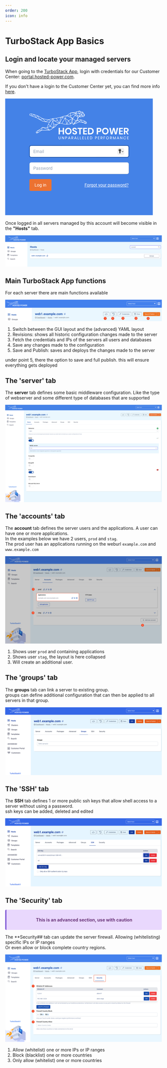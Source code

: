```yaml
---
order: 200
icon: info
---
```


# TurboStack App Basics

## Login and locate your managed servers

When going to the [TurboStack App](https://my.turbostack.app/), 
login with credentials for our Customer Center: [portal.hosted-power.com](https://portal.hosted-power.com/).<br>

If you don't have a login to the Customer Center yet, you can find more info [here](https://docs.turbostack.app/#create-a-customer-profile).

![TurboStackAppLogin](../img/turbostackapp/basicinstall/tsa_login1.png)

Once logged in all servers managed by this account will become visible in the **"Hosts"** tab.<br>

![TurboStackAppServers](../img/turbostackapp/basicinstall/tsa_home_servers1.png)

## Main TurboStack App functions

For each server there are main functions available

![TurboStackAppHeader](../img/turbostackapp/basicinstall/tsa_server_header1.png)

1. Switch between the GUI layout and the (advanced) YAML layout
2. Revisions: shows all historic configuration changes made to the server
3. Fetch the credentials and IPs of the servers all users and databases
4. Save any changes made to the configuration
5. Save and Publish: saves and deploys the changes made to the server


under point 5, there the option to save and full publish.
this will ensure everything gets deployed


## The 'server' tab

The **server** tab defines some basic middleware configuration.
Like the type of webserver and some different type of databases that are supported

![TurboStackAppServerTab](../img/turbostackapp/basicinstall/tsa_server_tab1.png)


## The 'accounts' tab

The **account** tab defines the server users and the applications. A user can have one or more
applications.<br>
In the examples below we have 2 users, `prod` and `stag`.<br>
The prod user has an applications running on the weburl `example.com` and `www.example.com`

![TurboStackAppAccountTab](../img/turbostackapp/basicinstall/tsa_account_tab1.png)

1. Shows user `prod` and containing applications
2. Shows user `stag`, the layout is here collapsed
3. Will create an additional user.


## The 'groups' tab

The **groups** tab can link a server to existing group.<br>
groups can define additional configuration that can then be applied to all servers in that group.

![TurboStackAppGroupTab](../img/turbostackapp/basicinstall/tsa_group_tab1.png)


## The 'SSH' tab

The **SSH** tab defines 1 or more public ssh keys that allow shell access to a server
without using a password.<br>
ssh keys can be added, deleted and edited

![TurboStackAppSshTab](../img/turbostackapp/basicinstall/tsa_ssh_tab1.png)


## The 'Security' tab

<div class="warning" style='background-color:#E9D8FD; color: #69337A; border-left: solid #805AD5 4px; border-radius: 4px; padding:0.7em;'>
<span>
<p style='margin-top:1em; text-align:center'>
<b>This is an advanced section, use with caution</b></p>
</span>
</div>

The **Security## tab can update the server firewall. Allowing (whitelisting) specific IPs or IP ranges<br>
Or even allow or block complete country regions.

![TurboStackAppSecurityTab](../img/turbostackapp/basicinstall/tsa_security_tab1.png)

1. Allow (whitelist) one or more IPs or IP ranges
2. Block (blacklist) one or more countries
3. Only allow (whitelist) one or more countries
